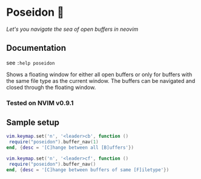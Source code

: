 # Poseidon 🧜

*Let's you navigate the sea of open buffers in neovim*

## Documentation

see `:help poseidon`

Shows a floating window for either all open buffers or only for buffers with the same file type as the current window.
The buffers can be navigated and closed through the floating window.

### Tested on NVIM v0.9.1

## Sample setup

```lua
vim.keymap.set('n', '<leader>cb', function ()
 require("poseidon").buffer_nav(1)
end, {desc = '[C]hange between all [B]uffers'})

vim.keymap.set('n', '<leader>cf', function ()
 require("poseidon").buffer_nav()
end, {desc = '[C]hange between buffers of same [F]iletype'})
```
